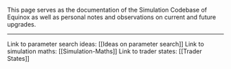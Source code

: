 
This page serves as the documentation of the Simulation Codebase of Equinox
as well as personal notes and observations on current and future upgrades.

---
Link to parameter search ideas: [[Ideas on parameter search]]
Link to simulation maths: [[Simulation-Maths]]
Link to trader states: [[Trader States]]


